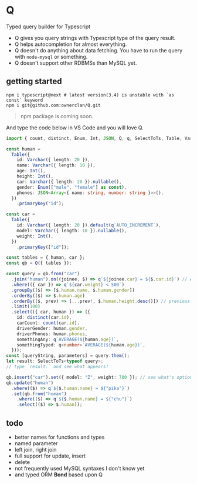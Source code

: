 # Q
Typed query builder for Typescript

- Q gives you query strings with Typescript type of the query result.
- Q helps autocompletion for almost everything.
- Q doesn't do anything about data fetching. You have to run the query with `node-mysql` or something.
- Q doesn't support other RDBMSs than MySQL yet.

## getting started
```shell
npm i typescript@next # latest version(3.4) is unstable with `as const` keyword
npm i git@github.com:ownerclan/Q.git
```
> npm package is coming soon.

And type the code below in VS Code and you will love Q.

```typescript
import { count, distinct, Enum, Int, JSON, Q, q, SelectToTs, Table, Varchar } from "@mi6/Q";

const human =
  Table({
    id: Varchar({ length: 20 }),
    name: Varchar({ length: 10 }),
    age: Int(),
    height: Int(),
    car: Varchar({ length: 20 }).nullable(),
    gender: Enum(["male", "female"] as const),
    phones: JSON<Array<{ name: string, number: string }>>(),
  })
    .primaryKey("id");

const car =
  Table({
    id: Varchar({ length: 20 }).default(q`AUTO_INCREMENT`),
    model: Varchar({ length: 10 }).nullable(),
    weight: Int(),
  })
    .primaryKey(["id"]);

const tables = { human, car };
const qb = Q({ tables });

const query = qb.from("car")
  .join("human").on((joinee, $) => q`${joinee.car} = ${$.car.id}`) // A string literal without `q` tag is a just string value not sql expression.
  .where(({ car }) => q`${car.weight} < 500`)
  .groupBy(($) => [$.human.name, $.human.gender])
  .orderBy(($) => $.human.age)
  .orderBy(($, prev) => [...prev!, $.human.height.desc()]) // previous value of orderBy is passed to prev
  .limit(100)
  .select(({ car, human }) => ({
    id: distinct(car.id),
    carCount: count(car.id),
    driverGender: human.gender,
    driverPhones: human.phones,
    somethingAny: q`AVERAGE(${human.age})`,
    somethingTyped: q<number>`AVERAGE(${human.age})`,
  }));
const [queryString, parameters] = query.them();
let result: SelectToTs<typeof query>;
// type `result.` and see what appears!

qb.insert("car").set({ model: "Z", weight: 700 }); // see what's optional and nullable!
qb.update("human")
  .where(($) => q`${$.human.name} = ${"pika"}`)
  .set(qb.from("human")
    .where(($) => q`${$.human.name} = ${"chu"}`)
    .select(($) => $.human));
```

## todo
- better names for functions and types
- named parameter
- left join, right join
- full support for update, insert
- delete
- not frequently used MySQL syntaxes I don't know yet
- and typed ORM **Bond** based upon Q